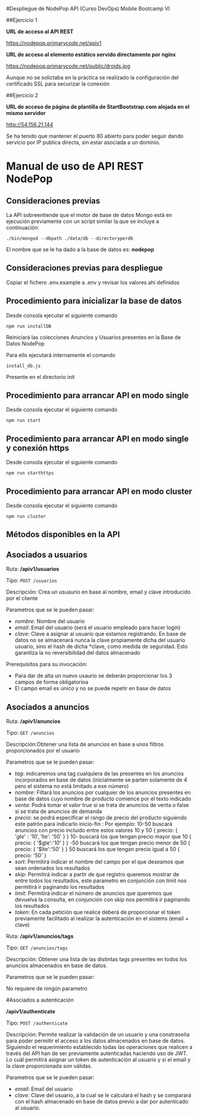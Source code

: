 #Despliegue de NodePop API (Curso DevOps) Mobile Bootcamp VI



##Ejercicio 1

**URL de acceso al API REST**

https://nodepop.primarycode.net/apiv1

**URL de acceso al elemento estático servido directamente por nginx**

https://nodepop.primarycode.net/public/droids.jpg

Aunque no se solictaba en la práctica se realizado la configuración del certificado SSL para securizar la conexión

##Ejercicio 2

**URL de acceso de página de plantilla de StartBootstrap.com alojada en el mismo servidor**

http://54.156.21.144

Se ha tenido que mantener el puerto 80 abierto para poder seguir dando servicio por IP publica directa, sin estar asociada a un dominio.

# Manual de uso de API REST NodePop 

## Consideraciones previas

La API sobreentiende que el motor de base de datos Mongo está en ejecución previamente con un script similar la que se incluye a continuación:

```
./bin/mongod --dbpath ./data/db --directoryperdb
```

El nombre que se le ha dado a la base de datos es: **nodepop**

## Consideraciones previas para despliegue

Copiar el fichero .env.example a .env y revisar los valores ahí definidos


## Procedimiento para inicializar la base de datos

Desde consola ejecutar el siguiente comando 
```
npm run installDB
```

Reiniciará las colecciones Anuncios y Usuarios presentes en la Base de Datos NodePop

Para ello ejecutará internamente el comando 

```
install_db.js
```

Presente en el directorio init

## Procedimiento para arrancar API en modo single

Desde consola ejecutar el siguiente comando 

```
npm run start
```

## Procedimiento para arrancar API en modo single y conexión https

Desde consola ejecutar el siguiente comando 

```
npm run starthttps
```

## Procedimiento para arrancar API en modo cluster

Desde consola ejecutar el siguiente comando 

```
npm run cluster
```


## Métodos disponibles en la API

## Asociados a usuarios
Ruta:
**/apiv1/usuarios**

Tipo: `POST /usuarios`

Descripción: Crea un usuaurio en base al nombre, email y clave introducido por el cliente

Parametros que se le pueden pasar:

 * *nombre*: Nombre del usuario
 * *email*: Email del usuario (será el usuario empleado para hacer login)
 * *clave*: Clave a asignar al usuario que estamos registrando. En base de datos no se
almacenará nunca la clave propiamente dicha del usuario usuario, sino el hash de dicha *clave, como medida de seguridad. Esto garantiza la no reversibilidad del datos almacenado 
 
Prerequisitos para su invocación:
* Para dar de alta un nuevo usaurio se deberán proporcionar los 3 campos de forma obligatorioa
* El campo email es único y no se puede repetir en base de datos

## Asociados a anuncios
Ruta:
**/apiv1/anuncios**

Tipo: `GET /anuncios`

Descripción:Obtener una lista de anuncios en base a unos filtros proporcionados por el usuario

Parametros que se le pueden pasar:

 * *tag*: indicaremos una tag cualquiera de las presentes en los anuncios incorporados en base de datos (inicialmente se parten solamente de 4 pero el sistema no está limitado a ese número)
 * *nombre*: Filtará los anuncios por cualquier de los anuncios presentes en base de datos cuyo nombre de producto comience por el texto indicado
 * *venta*: Podrá tomar el valor true si se trata de anuncios de venta o false si se trata de  anuncios de demanda
 * *precio*: se podrá especificar el rango de precio del producto siguiendo este patrón para indicarlo inicio-fin :
    Por ejemplo:
    10-50  buscará  anuncios  con  precio  incluido  entre  estos  valores 10 y 50
         {   precio: {   '$gte':   '10',   '$lte':   '50'   }   }
    10-   buscará   los   que   tengan   precio   mayor   que   10 
         {   precio:   {   '$gte':'10'   }   }
    -50  buscará  los  que  tengan  precio  menor  de  50
         {   precio:   {   '$lte':'50'   }   }
    50  buscará  los  que  tengan  precio  igual  a  50
         {   precio:   '50'   } 
* *sort*: Permitirá indicar el nombre del campo por el que deseamos que sean ordenados los resultados
* *skip*: Permitirá indicar a partir de que registro queremos mostrar de entre todos los resultados, este parametro en conjunción con limit nos permitirá ir paginando los resultados
* *limit*: Permitirá indicar el número de anuncios que queremos que devuelva la consulta, en conjunción con skip nos permitirá ir paginando los resultados
* *token*: En cada petición que realice deberá de proporcionar el token previamente facilitado al realizar la autenticación en el sistems (email + clave)

Ruta:
**/apiv1/anuncios/tags**

Tipo: `GET /anuncios/tags`

Descripción: Obtener una lista de las distintas tags presentes en todos los anuncios almacenados en base de datos.

Parametros que se le pueden pasar:

No requiere de ningún parametro


#Asociados a autenticación

**/apiv1/authenticate**

Tipo: `POST /authenticate`

Descripción: Permite realizar la validación de un usuario y una constraseña para poder permitir el acceso a los datos almacenados en base de datos. Siguiendo el requerimiento establecido todas las operaciones que realicen a través del API han de ser previamente autenticadas haciendo uso de JWT. Lo cuál permitirá asignar un token de autenticación al usuario y si el email y la clave proporcionada son válidas.

Parametros que se le pueden pasar:

* *email*: Email del usuario
* *clave*: Clave del usuario, a la cual se le calculará el hash y se comparará con el hash almacenado en base de datos previo a dar por autenticado al usuario.
